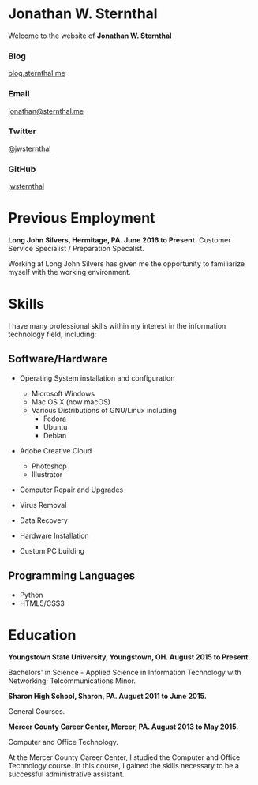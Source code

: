 # Jonathan W. Sternthal

Welcome to the website of **Jonathan W. Sternthal**

### Blog

[blog.sternthal.me](http://blog.sternthal.me)

### Email

[jonathan@sternthal.me](mailto:jonathan@sternthal.me)

### Twitter

[@jwsternthal](https://twitter.com/jwsternthal)

### GitHub

[jwsternthal](https://github.com/jwsternthal)

# Previous Employment

**Long John Silvers, Hermitage, PA. June 2016 to Present.**
Customer Service Specialist / Preparation Specalist.

Working at Long John Silvers has given me the opportunity to familiarize myself with the working environment. 

# Skills

I have many professional skills within my interest in the information technology field, including:

## Software/Hardware

- Operating System installation and configuration
   - Microsoft Windows
   - Mac OS X (now macOS)
   - Various Distributions of GNU/Linux including
      - Fedora
      - Ubuntu
      - Debian
- Adobe Creative Cloud

  - Photoshop
  - Illustrator
  
- Computer Repair and Upgrades

 - Virus Removal
 - Data Recovery
 - Hardware Installation
 - Custom PC building

## Programming Languages

- Python
- HTML5/CSS3

# Education

**Youngstown State University, Youngstown, OH. August 2015 to Present.**

Bachelors' in Science - Applied Science in Information Technology with Networking; Telcommunications Minor.

**Sharon High School, Sharon, PA. August 2011 to June 2015.**

General Courses.

**Mercer County Career Center, Mercer, PA. August 2013 to May 2015.**

Computer and Office Technology.

At the Mercer County Career Center, I studied the Computer and Office Technology course. In this course, I gained the skills necessary to be a successful administrative assistant.
